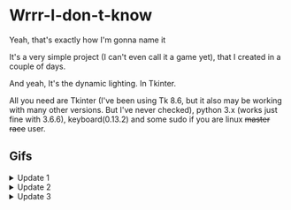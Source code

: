 # Wrrr-I-don-t-know
Yeah, that's exactly how I'm gonna name it

It's a very simple project (I can't even call it a game yet), that I created in a couple of days.



And yeah, It's the dynamic lighting. In Tkinter.

All you need are Tkinter (I've been using Tk 8.6, but it also may be working with many other versions. But I've never checked), python 3.x (works just fine with 3.6.6), keyboard(0.13.2) and some sudo if you are linux ~~master race~~ user.

## Gifs

<details><summary>Update 1</summary>
<p>
  
![Alt Text](https://raw.githubusercontent.com/simbi0nts/Wrrr-I-don-t-know/master/preview/preview.gif)

</p>
</details>

<details><summary>Update 2</summary>
<p>
  
![Alt Text](https://raw.githubusercontent.com/simbi0nts/Wrrr-I-don-t-know/master/preview/preview2.gif)

</p>
</details>

<details><summary>Update 3</summary>
<p>
  
![Alt Text](https://raw.githubusercontent.com/simbi0nts/Wrrr-I-don-t-know/master/preview/preview3.gif)

</p>
</details>
